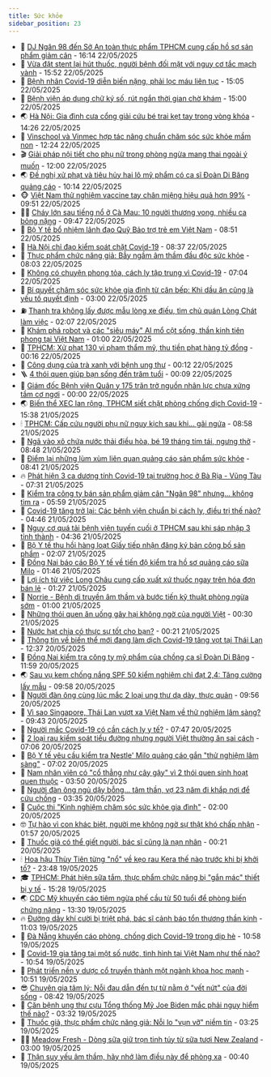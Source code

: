 ```yaml
---
title: Sức khỏe
sidebar_position: 23
---
```


<!-- dantri-suc-khoe:START -->
- 🤔 [DJ Ngân 98 đến Sở An toàn thực phẩm TPHCM cung cấp hồ sơ sản phẩm giảm cân](https://dantri.com.vn/suc-khoe/dj-ngan-98-den-so-an-toan-thuc-pham-tphcm-cung-cap-ho-so-san-pham-giam-can-20250522231038857.htm) - 16:14 22/05/2025
- 🚦 [Vừa đặt stent lại hút thuốc, người bệnh đối mặt với nguy cơ tắc mạch vành](https://dantri.com.vn/suc-khoe/vua-dat-stent-lai-hut-thuoc-nguoi-benh-doi-mat-voi-nguy-co-tac-mach-vanh-20250522225124376.htm) - 15:52 22/05/2025
- 🤖 [Bệnh nhân Covid-19 diễn biến nặng, phải lọc máu liên tục](https://dantri.com.vn/suc-khoe/benh-nhan-covid-19-dien-bien-nang-phai-loc-mau-lien-tuc-20250522104528226.htm) - 15:05 22/05/2025
- 🐻 [Bệnh viện áp dụng chữ ký số, rút ngắn thời gian chờ khám](https://dantri.com.vn/suc-khoe/benh-vien-ap-dung-chu-ky-so-rut-ngan-thoi-gian-cho-kham-20250522220020829.htm) - 15:00 22/05/2025
- 🌏 [Hà Nội: Gia đình cưa cổng giải cứu bé trai kẹt tay trong vòng khóa](https://dantri.com.vn/suc-khoe/ha-noi-gia-dinh-cua-cong-giai-cuu-be-trai-ket-tay-trong-vong-khoa-20250522171821909.htm) - 14:26 22/05/2025
- 👺 [Vinschool và Vinmec hợp tác nâng chuẩn chăm sóc sức khỏe mầm non](https://dantri.com.vn/suc-khoe/vinschool-va-vinmec-hop-tac-nang-chuan-cham-soc-suc-khoe-mam-non-20250522191445399.htm) - 12:24 22/05/2025
- 🎬 [Giải pháp nội tiết cho phụ nữ trong phòng ngừa mang thai ngoài ý muốn](https://dantri.com.vn/suc-khoe/giai-phap-noi-tiet-cho-phu-nu-trong-phong-ngua-mang-thai-ngoai-y-muon-20250522174608693.htm) - 12:00 22/05/2025
- 🌏 [Đề nghị xử phạt và tiêu hủy hai lô mỹ phẩm có ca sĩ Đoàn Di Băng quảng cáo](https://dantri.com.vn/suc-khoe/de-nghi-xu-phat-va-tieu-huy-hai-lo-my-pham-co-ca-si-doan-di-bang-quang-cao-20250522160727892.htm) - 10:14 22/05/2025
- 🐵 [Việt Nam thử nghiệm vaccine tay chân miệng hiệu quả hơn 99%](https://dantri.com.vn/suc-khoe/viet-nam-thu-nghiem-vaccine-tay-chan-mieng-hieu-qua-hon-99-20250522152555766.htm) - 09:51 22/05/2025
- 👨‍🏫 [Cháy lớn sau tiếng nổ ở Cà Mau: 10 người thương vong, nhiều ca bỏng nặng](https://dantri.com.vn/suc-khoe/chay-lon-sau-tieng-no-o-ca-mau-10-nguoi-thuong-vong-nhieu-ca-bong-nang-20250522140825586.htm) - 09:47 22/05/2025
- 🤗 [Bộ Y tế bổ nhiệm lãnh đạo Quỹ Bảo trợ trẻ em Việt Nam](https://dantri.com.vn/suc-khoe/bo-y-te-bo-nhiem-lanh-dao-quy-bao-tro-tre-em-viet-nam-20250522153831521.htm) - 08:51 22/05/2025
- 🫶 [Hà Nội chỉ đạo kiểm soát chặt Covid-19](https://dantri.com.vn/suc-khoe/ha-noi-chi-dao-kiem-soat-chat-covid-19-20250522140252604.htm) - 08:37 22/05/2025
- 🙉 [Thực phẩm chức năng giả: Bẫy ngầm âm thầm đầu độc sức khỏe](https://dantri.com.vn/suc-khoe/thuc-pham-chuc-nang-gia-bay-ngam-am-tham-dau-doc-suc-khoe-20250522081801532.htm) - 08:03 22/05/2025
- 🦅 [Không có chuyện phong tỏa, cách ly tập trung vì Covid-19](https://dantri.com.vn/suc-khoe/khong-co-chuyen-phong-toa-cach-ly-tap-trung-vi-covid-19-20250522132725418.htm) - 07:04 22/05/2025
- 🐘 [Bí quyết chăm sóc sức khỏe gia đình từ căn bếp: Khi dầu ăn cũng là yếu tố quyết định](https://dantri.com.vn/suc-khoe/bi-quyet-cham-soc-suc-khoe-gia-dinh-tu-can-bep-khi-dau-an-cung-la-yeu-to-quyet-dinh-20250522093650636.htm) - 03:00 22/05/2025
- ⛽️ [Thanh tra không lấy được mẫu lòng xe điếu, tìm chủ quán Lòng Chát làm việc](https://dantri.com.vn/suc-khoe/thanh-tra-khong-lay-duoc-mau-long-xe-dieu-tim-chu-quan-long-chat-lam-viec-20250522084052953.htm) - 02:07 22/05/2025
- 🤡 [Khám phá robot và các &quot;siêu máy&quot; AI mổ cột sống, thần kinh tiên phong tại Việt Nam](https://dantri.com.vn/suc-khoe/kham-pha-robot-va-cac-sieu-may-ai-mo-cot-song-than-kinh-tien-phong-tai-viet-nam-20250521133757492.htm) - 01:00 22/05/2025
- 💼 [TPHCM: Xử phạt 130 vi phạm thẩm mỹ, thu tiền phạt hàng tỷ đồng](https://dantri.com.vn/suc-khoe/tphcm-xu-phat-130-vi-pham-tham-my-thu-tien-phat-hang-ty-dong-20250522022445736.htm) - 00:16 22/05/2025
- 🤔 [Công dụng của trà xanh với bệnh ung thư](https://dantri.com.vn/suc-khoe/cong-dung-cua-tra-xanh-voi-benh-ung-thu-20250522070605848.htm) - 00:12 22/05/2025
- 🪜 [4 thói quen giúp bạn sống đến trăm tuổi](https://dantri.com.vn/khoa-hoc/4-thoi-quen-giup-ban-song-den-tram-tuoi-20250521220552576.htm) - 00:09 22/05/2025
- 📝 [Giám đốc Bệnh viện Quân y 175 trăn trở nguồn nhân lực chưa xứng tầm cơ ngơi](https://dantri.com.vn/suc-khoe/giam-doc-benh-vien-quan-y-175-tran-tro-nguon-nhan-luc-chua-xung-tam-co-ngoi-20250521164407744.htm) - 00:00 22/05/2025
- 🌏 [Biến thể XEC lan rộng, TPHCM siết chặt phòng chống dịch Covid-19](https://dantri.com.vn/suc-khoe/bien-the-xec-lan-rong-tphcm-siet-chat-phong-chong-dich-covid-19-20250521184122950.htm) - 15:38 21/05/2025
- 🕯 [TPHCM: Cấp cứu người phụ nữ nguy kịch sau khi... gãi ngứa](https://dantri.com.vn/suc-khoe/tphcm-cap-cuu-nguoi-phu-nu-nguy-kich-sau-khi-gai-ngua-20250521114449630.htm) - 08:58 21/05/2025
- 🦍 [Ngã vào xô chứa nước thải điều hòa, bé 19 tháng tím tái, ngưng thở](https://dantri.com.vn/suc-khoe/nga-vao-xo-chua-nuoc-thai-dieu-hoa-be-19-thang-tim-tai-ngung-tho-20250521154751809.htm) - 08:48 21/05/2025
- 🌈 [Điểm lại những lùm xùm liên quan quảng cáo sản phẩm sức khỏe](https://dantri.com.vn/suc-khoe/diem-lai-nhung-lum-xum-lien-quan-quang-cao-san-pham-suc-khoe-20250520234642635.htm) - 08:41 21/05/2025
- 🔥 [Phát hiện 3 ca dương tính Covid-19 tại trường học ở Bà Rịa - Vũng Tàu](https://dantri.com.vn/xa-hoi/phat-hien-3-ca-duong-tinh-covid-19-tai-truong-hoc-o-ba-ria-vung-tau-20250521131920777.htm) - 07:31 21/05/2025
- 🌊 [Kiểm tra công ty bán sản phẩm giảm cân &quot;Ngân 98&quot; nhưng... không tìm ra](https://dantri.com.vn/suc-khoe/kiem-tra-cong-ty-ban-san-pham-giam-can-ngan-98-nhung-khong-tim-ra-20250521123700936.htm) - 05:59 21/05/2025
- 🚦 [Covid-19 tăng trở lại: Các bệnh viện chuẩn bị cách ly, điều trị thế nào?](https://dantri.com.vn/suc-khoe/covid-19-tang-tro-lai-cac-benh-vien-chuan-bi-cach-ly-dieu-tri-the-nao-20250521114240252.htm) - 04:46 21/05/2025
- 🤖 [Nguy cơ quá tải bệnh viện tuyến cuối ở TPHCM sau khi sáp nhập 3 tỉnh thành](https://dantri.com.vn/suc-khoe/nguy-co-qua-tai-benh-vien-tuyen-cuoi-o-tphcm-sau-khi-sap-nhap-3-tinh-thanh-20250521095739654.htm) - 04:36 21/05/2025
- 🤡 [Bộ Y tế thu hồi hàng loạt Giấy tiếp nhận đăng ký bản công bố sản phẩm](https://dantri.com.vn/suc-khoe/bo-y-te-thu-hoi-hang-loat-giay-tiep-nhan-dang-ky-ban-cong-bo-san-pham-20250521090642050.htm) - 02:07 21/05/2025
- 💂 [Đồng Nai báo cáo Bộ Y tế về tiến độ kiểm tra hồ sơ quảng cáo sữa Milo](https://dantri.com.vn/suc-khoe/dong-nai-bao-cao-bo-y-te-ve-tien-do-kiem-tra-ho-so-quang-cao-sua-milo-20250521083902999.htm) - 01:46 21/05/2025
- 🦄 [Lợi ích từ việc Long Châu cung cấp xuất xứ thuốc ngay trên hóa đơn bán lẻ](https://dantri.com.vn/suc-khoe/loi-ich-tu-viec-long-chau-cung-cap-xuat-xu-thuoc-ngay-tren-hoa-don-ban-le-20250521081509375.htm) - 01:27 21/05/2025
- 🧠 [Norrie - Bệnh di truyền âm thầm và bước tiến kỹ thuật phòng ngừa sớm](https://dantri.com.vn/suc-khoe/norrie-benh-di-truyen-am-tham-va-buoc-tien-ky-thuat-phong-ngua-som-20250520203435034.htm) - 01:00 21/05/2025
- 🤖 [Những thói quen ăn uống gây hại không ngờ của người Việt](https://dantri.com.vn/suc-khoe/nhung-thoi-quen-an-uong-gay-hai-khong-ngo-cua-nguoi-viet-20250520120811190.htm) - 00:30 21/05/2025
- 💼 [Nước hạt chia có thực sự tốt cho bạn?](https://dantri.com.vn/suc-khoe/nuoc-hat-chia-co-thuc-su-tot-cho-ban-20250520204110485.htm) - 00:21 21/05/2025
- 🧰 [Thông tin về biến thể mới đang làm dịch Covid-19 tăng vọt tại Thái Lan](https://dantri.com.vn/suc-khoe/thong-tin-ve-bien-the-moi-dang-lam-dich-covid-19-tang-vot-tai-thai-lan-20250520172517642.htm) - 12:37 20/05/2025
- 🎉 [Đồng Nai kiểm tra công ty mỹ phẩm của chồng ca sĩ Đoàn Di Băng](https://dantri.com.vn/xa-hoi/dong-nai-kiem-tra-cong-ty-my-pham-cua-chong-ca-si-doan-di-bang-20250520180656765.htm) - 11:59 20/05/2025
- 🌏 [Sau vụ kem chống nắng SPF 50 kiểm nghiệm chỉ đạt 2,4: Tăng cường lấy mẫu](https://dantri.com.vn/suc-khoe/sau-vu-kem-chong-nang-spf-50-kiem-nghiem-chi-dat-24-tang-cuong-lay-mau-20250520161616991.htm) - 09:58 20/05/2025
- 📝 [Người đàn ông cùng lúc mắc 2 loại ung thư dạ dày, thực quản](https://dantri.com.vn/suc-khoe/nguoi-dan-ong-cung-luc-mac-2-loai-ung-thu-da-day-thuc-quan-20250520165549653.htm) - 09:56 20/05/2025
- 🧠 [Vì sao Singapore, Thái Lan vượt xa Việt Nam về thử nghiệm lâm sàng?](https://dantri.com.vn/suc-khoe/vi-sao-singapore-thai-lan-vuot-xa-viet-nam-ve-thu-nghiem-lam-sang-20250520140948837.htm) - 09:43 20/05/2025
- 🚀 [Người mắc Covid-19 có cần cách ly y tế?](https://dantri.com.vn/suc-khoe/nguoi-mac-covid-19-co-can-cach-ly-y-te-20250520122245654.htm) - 07:47 20/05/2025
- 💯 [2 loại rau kiểm soát tiểu đường nhưng người Việt thường ăn sai cách](https://dantri.com.vn/suc-khoe/2-loai-rau-kiem-soat-tieu-duong-nhung-nguoi-viet-thuong-an-sai-cach-20250520075222567.htm) - 07:06 20/05/2025
- 🫶 [Bộ Y tế yêu cầu kiểm tra Nestle&#39; Milo quảng cáo gắn &quot;thử nghiệm lâm sàng&quot;](https://dantri.com.vn/suc-khoe/bo-y-te-yeu-cau-kiem-tra-nestle-milo-quang-cao-gan-thu-nghiem-lam-sang-20250520073425889.htm) - 07:02 20/05/2025
- 👹 [Nam nhân viên có &quot;cổ thẳng như cây gậy&quot; vì 2 thói quen sinh hoạt quen thuộc](https://dantri.com.vn/suc-khoe/nam-nhan-vien-co-co-thang-nhu-cay-gay-vi-2-thoi-quen-sinh-hoat-quen-thuoc-20250520095054647.htm) - 03:50 20/05/2025
- 🤩 [Người đàn ông ngủ dậy bỗng... tâm thần, vợ 23 năm đi khắp nơi để cứu chồng](https://dantri.com.vn/suc-khoe/nguoi-dan-ong-ngu-day-bong-tam-than-vo-23-nam-di-khap-noi-de-cuu-chong-20250519144245655.htm) - 03:35 20/05/2025
- 🌊 [Cuộc thi &quot;Kinh nghiệm chăm sóc sức khỏe gia đình&quot;](https://dantri.com.vn/suc-khoe/cuoc-thi-kinh-nghiem-cham-soc-suc-khoe-gia-dinh-20250520061325357.htm) - 02:00 20/05/2025
- 🤓 [Tự hào vì con khác biệt, người mẹ không ngờ sự thật khó chấp nhận](https://dantri.com.vn/suc-khoe/tu-hao-vi-con-khac-biet-nguoi-me-khong-ngo-su-that-kho-chap-nhan-20250520073048405.htm) - 01:57 20/05/2025
- 🌝 [Thuốc giả có thể giết người, bác sĩ cũng là nạn nhân](https://dantri.com.vn/suc-khoe/thuoc-gia-co-the-giet-nguoi-bac-si-cung-la-nan-nhan-20250519113123013.htm) - 00:21 20/05/2025
- 🕯 [Hoa hậu Thùy Tiên từng &quot;nổ&quot; về kẹo rau Kera thế nào trước khi bị khởi tố?](https://dantri.com.vn/suc-khoe/hoa-hau-thuy-tien-tung-no-ve-keo-rau-kera-the-nao-truoc-khi-bi-khoi-to-20250520063053418.htm) - 23:48 19/05/2025
- 🎓 [TPHCM: Phát hiện sữa tắm, thực phẩm chức năng bị &quot;gắn mác&quot; thiết bị y tế](https://dantri.com.vn/suc-khoe/tphcm-phat-hien-sua-tam-thuc-pham-chuc-nang-bi-gan-mac-thiet-bi-y-te-20250519151253425.htm) - 15:28 19/05/2025
- 🌏 [CDC Mỹ khuyến cáo tiêm ngừa phế cầu từ 50 tuổi để phòng biến chứng nặng](https://dantri.com.vn/suc-khoe/cdc-my-khuyen-cao-tiem-ngua-phe-cau-tu-50-tuoi-de-phong-bien-chung-nang-20250519181925839.htm) - 13:30 19/05/2025
- 🔥 [Đường dây khí cười bị triệt phá, bác sĩ cảnh báo tổn thương thần kinh](https://dantri.com.vn/suc-khoe/duong-day-khi-cuoi-bi-triet-pha-bac-si-canh-bao-ton-thuong-than-kinh-20250519160422784.htm) - 11:03 19/05/2025
- 📝 [Đà Nẵng khuyến cáo phòng, chống dịch Covid-19 trong dịp hè](https://dantri.com.vn/suc-khoe/da-nang-khuyen-cao-phong-chong-dich-covid-19-trong-dip-he-20250519173218205.htm) - 10:58 19/05/2025
- 🧠 [Covid-19 gia tăng tại một số nước, tình hình tại Việt Nam như thế nào?](https://dantri.com.vn/suc-khoe/covid-19-gia-tang-tai-mot-so-nuoc-tinh-hinh-tai-viet-nam-nhu-the-nao-20250519163852602.htm) - 10:54 19/05/2025
- 🦅 [Phát triển nền y dược cổ truyền thành một ngành khoa học mạnh](https://dantri.com.vn/suc-khoe/phat-trien-nen-y-duoc-co-truyen-thanh-mot-nganh-khoa-hoc-manh-20250519171219492.htm) - 10:51 19/05/2025
- 😎 [Chuyên gia tâm lý: Nỗi đau dẫn đến tự tử nằm ở &quot;vết nứt&quot; của đời sống](https://dantri.com.vn/suc-khoe/chuyen-gia-tam-ly-noi-dau-dan-den-tu-tu-nam-o-vet-nut-cua-doi-song-20250518094909589.htm) - 08:42 19/05/2025
- 🎉 [Căn bệnh ung thư cựu Tổng thống Mỹ Joe Biden mắc phải nguy hiểm thế nào?](https://dantri.com.vn/suc-khoe/can-benh-ung-thu-cuu-tong-thong-my-joe-biden-mac-phai-nguy-hiem-the-nao-20250519081700997.htm) - 03:32 19/05/2025
- 🫣 [Thuốc giả, thực phẩm chức năng giả: Nỗi lo &quot;vụn vỡ&quot; niềm tin](https://dantri.com.vn/suc-khoe/thuoc-gia-thuc-pham-chuc-nang-gia-noi-lo-vun-vo-niem-tin-20250517113835760.htm) - 03:25 19/05/2025
- 🧑‍🏫 [Meadow Fresh - Dòng sữa giữ trọn tinh túy từ sữa tươi New Zealand](https://dantri.com.vn/suc-khoe/meadow-fresh-dong-sua-giu-tron-tinh-tuy-tu-sua-tuoi-new-zealand-20250519082420417.htm) - 03:00 19/05/2025
- 🥷 [Thận suy yếu âm thầm, hãy nhớ làm điều này để phòng xa](https://dantri.com.vn/suc-khoe/than-suy-yeu-am-tham-hay-nho-lam-dieu-nay-de-phong-xa-20250512153927396.htm) - 00:40 19/05/2025<!-- dantri-suc-khoe:END -->
